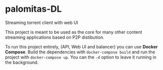 # palomitas-DL
Streaming torrent client with web UI

This project is meant to be used as the core for many other content streaming applications based on P2P distibution.

To run this project entirely, (API, Web UI and balancer) you can use **Docker Compose**. Build the dependencies with `docker-compose build` and run the project with `docker-compose up`. You can the `-d` option to leave it running in the background.